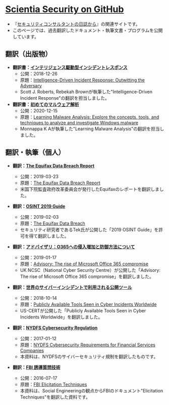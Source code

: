 # [Scientia Security on GitHub](https://scientia-security.github.io/)
* 『[セキュリティコンサルタントの日誌から](https://www.scientia-security.org/)』の関連サイトです。
* このページでは、過去翻訳したドキュメント・執筆文書・プログラムを公開しています。

## 翻訳（出版物）
* **翻訳書：[インテリジェンス駆動型インシデントレスポンス](https://www.oreilly.co.jp/books/9784873118666/)**
  * 公開：2018-12-26
  * 原題：[Intelligence-Driven Incident Response: Outwitting the Adversary](https://www.amazon.co.jp/dp/1491934948)
  * Scott J. Roberts, Rebekah Brownが執筆した"Intelligence-Driven Incident Response"の翻訳を担当しました。
* **翻訳書：[初めてのマルウェア解析](https://www.oreilly.co.jp/books/9784873119298/)**
  * 公開：2020-12-15
  * 原題：[Learning Malware Analysis: Explore the concepts, tools, and techniques to analyze and investigate Windows malware](https://www.amazon.co.jp/dp/B073D49Q6W/)
  * Monnappa K Aが執筆した"Learning Malware Analysis"の翻訳を担当しました。



## 翻訳・執筆（個人）
* **翻訳：[The Equifax Data Breach Report](https://scientia-security.github.io/translation/2018-Equifax-Report)**
  * 公開：2019-03-23
  * 原題：[The Equifax Data Breach Report](https://republicans-oversight.house.gov/wp-content/uploads/2018/12/Equifax-Report.pdf)
  * 米国下院監査政府改革委員会が発行したEquifaxのレポートを翻訳しました。
  
* **翻訳：[OSINT 2019 Guide](https://scientia-security.github.io/translation/2019-OSINT-Guide)**
  * 公開：2019-02-03
  * 原題：[The Equifax Data Breach](https://www.randhome.io/blog/2019/01/05/2019-osint-guide/)
  * セキュリティ研究者であるTek氏が公開した「2019 OSINT Guide」を許可を得て翻訳しました。

* **翻訳：[アドバイザリ：O365への侵入増加と防御方法について](https://scientia-security.github.io/translation/NCSC-O365-Mitigation)**
  * 公開：2019-01-17
  * 原題：[Advisory: The rise of Microsoft Office 365 compromise](https://www.ncsc.gov.uk/alerts/rise-microsoft-office-365-compromise)
  * UK NCSC（National Cyber Security Centre）が公開した「Advisory: The rise of Microsoft Office 365 compromise」を翻訳しました。

* **翻訳：[世界のサイバーインシデントで利用される公開ツール](https://scientia-security.github.io/translation/US-CERT-ALERT-AA18-284A)**
  * 公開：2018-10-14
  * 原題：[Publicly Available Tools Seen in Cyber Incidents Worldwide](https://www.us-cert.gov/ncas/alerts/AA18-284A)
  * US-CERTが公開した「Publicly Available Tools Seen in Cyber Incidents Worldwide」を翻訳しました。

* **翻訳：[NYDFS Cybersecurity Regulation](https://scientia-security.github.io/translation/NYDFS-Regulation)**
  * 公開：2017-01-12
  * 原題：[NYDFS Cybersecurity Requirements for Financial Services Companies](https://www.dfs.ny.gov/legal/regulations/adoptions/dfsrf500txt.pdf)
  * 本資料は、NYDFSのサイバーセキュリティ規制を翻訳したものです。
  
* **翻訳：[FBI 誘導質問技術](https://scientia-security.github.io/translation/FBI-Elicitation-Techniques)**
  * 公開：2016-07-17
  * 原題：[FBI Elicitation Techniques](https://www.fbi.gov/file-repository/elicitation-brochure.pdf/view)
  * 本資料は、Social Engineeringの観点からFBIのドキュメント"Elicitation Techniques"を翻訳した資料です。
